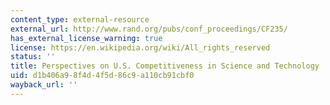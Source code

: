 ```yaml
---
content_type: external-resource
external_url: http://www.rand.org/pubs/conf_proceedings/CF235/
has_external_license_warning: true
license: https://en.wikipedia.org/wiki/All_rights_reserved
status: ''
title: Perspectives on U.S. Competitiveness in Science and Technology
uid: d1b406a9-8f4d-4f5d-86c9-a110cb91cbf0
wayback_url: ''
---
```

